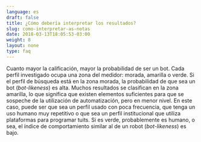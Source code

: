 ```yaml
---
language: es
draft: false
title: ¿Cómo debería interpretar los resultados?
slug: como-interpretar-as-notas
date: 2018-03-13T18:05:53-03:00
weight: 8
layout: none
type: faq
---
```

Cuanto mayor la calificación, mayor la probabilidad de ser un bot. Cada perfil investigado ocupa una zona del medidor: morada, amarilla o verde. Si el perfil de búsqueda está en la zona morada, la probabilidad de que sea un bot (*bot-likeness*) es alta. Muchos resultados se clasifican en la zona amarilla, lo que significa que existen elementos suficientes para que se sospeche de la utilización de automatización, pero en menor nivel. En este caso, puede ser que sea un perfil usado con poca frecuencia, que tenga un uso humano muy repetitivo o que sea un perfil institucional que utiliza plataformas para programar tuits. Si es verde, probablemente es humano, o sea, el índice de comportamiento similar al de un robot  (*bot-likeness*) es bajo.
